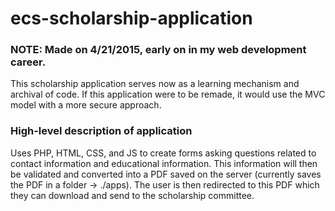 # ecs-scholarship-application

### NOTE: Made on 4/21/2015, early on in my web development career. 
This scholarship application serves now as a learning mechanism and archival of code. If this application were to be remade, it would use the MVC model with a more secure approach.

### High-level description of application
Uses PHP, HTML, CSS, and JS to create forms asking questions related to contact information and educational information. This information will then be validated and converted into a PDF saved on the server (currently saves the PDF in a folder -> ./apps). The user is then redirected to this PDF which they can download and send to the scholarship committee.
